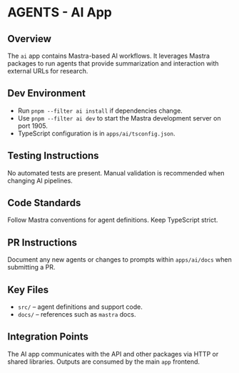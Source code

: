 # AGENTS - AI App

## Overview
The `ai` app contains Mastra-based AI workflows. It leverages Mastra packages to run agents that provide summarization and interaction with external URLs for research.

## Dev Environment
- Run `pnpm --filter ai install` if dependencies change.
- Use `pnpm --filter ai dev` to start the Mastra development server on port 1905.
- TypeScript configuration is in `apps/ai/tsconfig.json`.

## Testing Instructions
No automated tests are present. Manual validation is recommended when changing AI pipelines.

## Code Standards
Follow Mastra conventions for agent definitions. Keep TypeScript strict.

## PR Instructions
Document any new agents or changes to prompts within `apps/ai/docs` when submitting a PR.

## Key Files
- `src/` – agent definitions and support code.
- `docs/` – references such as `mastra` docs.

## Integration Points
The AI app communicates with the API and other packages via HTTP or shared libraries. Outputs are consumed by the main `app` frontend.
